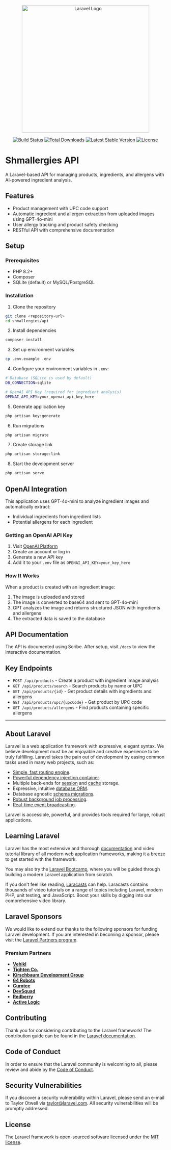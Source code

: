 <p align="center"><a href="https://laravel.com" target="_blank"><img src="https://raw.githubusercontent.com/laravel/art/master/logo-lockup/5%20SVG/2%20CMYK/1%20Full%20Color/laravel-logolockup-cmyk-red.svg" width="400" alt="Laravel Logo"></a></p>

<p align="center">
<a href="https://github.com/laravel/framework/actions"><img src="https://github.com/laravel/framework/workflows/tests/badge.svg" alt="Build Status"></a>
<a href="https://packagist.org/packages/laravel/framework"><img src="https://img.shields.io/packagist/dt/laravel/framework" alt="Total Downloads"></a>
<a href="https://packagist.org/packages/laravel/framework"><img src="https://img.shields.io/packagist/v/laravel/framework" alt="Latest Stable Version"></a>
<a href="https://packagist.org/packages/laravel/framework"><img src="https://img.shields.io/packagist/l/laravel/framework" alt="License"></a>
</p>

# Shmallergies API

A Laravel-based API for managing products, ingredients, and allergens with AI-powered ingredient analysis.

## Features

- Product management with UPC code support
- Automatic ingredient and allergen extraction from uploaded images using GPT-4o-mini
- User allergy tracking and product safety checking
- RESTful API with comprehensive documentation

## Setup

### Prerequisites

- PHP 8.2+
- Composer
- SQLite (default) or MySQL/PostgreSQL

### Installation

1. Clone the repository
```bash
git clone <repository-url>
cd shmallergies/api
```

2. Install dependencies
```bash
composer install
```

3. Set up environment variables
```bash
cp .env.example .env
```

4. Configure your environment variables in `.env`:
```bash
# Database (SQLite is used by default)
DB_CONNECTION=sqlite

# OpenAI API Key (required for ingredient analysis)
OPENAI_API_KEY=your_openai_api_key_here
```

5. Generate application key
```bash
php artisan key:generate
```

6. Run migrations
```bash
php artisan migrate
```

7. Create storage link
```bash
php artisan storage:link
```

8. Start the development server
```bash
php artisan serve
```

## OpenAI Integration

This application uses GPT-4o-mini to analyze ingredient images and automatically extract:
- Individual ingredients from ingredient lists
- Potential allergens for each ingredient

### Getting an OpenAI API Key

1. Visit [OpenAI Platform](https://platform.openai.com/api-keys)
2. Create an account or log in
3. Generate a new API key
4. Add it to your `.env` file as `OPENAI_API_KEY=your_key_here`

### How It Works

When a product is created with an ingredient image:
1. The image is uploaded and stored
2. The image is converted to base64 and sent to GPT-4o-mini
3. GPT analyzes the image and returns structured JSON with ingredients and allergens
4. The extracted data is saved to the database

## API Documentation

The API is documented using Scribe. After setup, visit `/docs` to view the interactive documentation.

## Key Endpoints

- `POST /api/products` - Create a product with ingredient image analysis
- `GET /api/products/search` - Search products by name or UPC
- `GET /api/products/{id}` - Get product details with ingredients and allergens
- `GET /api/products/upc/{upcCode}` - Get product by UPC code
- `GET /api/products/allergens` - Find products containing specific allergens

---

## About Laravel

Laravel is a web application framework with expressive, elegant syntax. We believe development must be an enjoyable and creative experience to be truly fulfilling. Laravel takes the pain out of development by easing common tasks used in many web projects, such as:

- [Simple, fast routing engine](https://laravel.com/docs/routing).
- [Powerful dependency injection container](https://laravel.com/docs/container).
- Multiple back-ends for [session](https://laravel.com/docs/session) and [cache](https://laravel.com/docs/cache) storage.
- Expressive, intuitive [database ORM](https://laravel.com/docs/eloquent).
- Database agnostic [schema migrations](https://laravel.com/docs/migrations).
- [Robust background job processing](https://laravel.com/docs/queues).
- [Real-time event broadcasting](https://laravel.com/docs/broadcasting).

Laravel is accessible, powerful, and provides tools required for large, robust applications.

## Learning Laravel

Laravel has the most extensive and thorough [documentation](https://laravel.com/docs) and video tutorial library of all modern web application frameworks, making it a breeze to get started with the framework.

You may also try the [Laravel Bootcamp](https://bootcamp.laravel.com), where you will be guided through building a modern Laravel application from scratch.

If you don't feel like reading, [Laracasts](https://laracasts.com) can help. Laracasts contains thousands of video tutorials on a range of topics including Laravel, modern PHP, unit testing, and JavaScript. Boost your skills by digging into our comprehensive video library.

## Laravel Sponsors

We would like to extend our thanks to the following sponsors for funding Laravel development. If you are interested in becoming a sponsor, please visit the [Laravel Partners program](https://partners.laravel.com).

### Premium Partners

- **[Vehikl](https://vehikl.com)**
- **[Tighten Co.](https://tighten.co)**
- **[Kirschbaum Development Group](https://kirschbaumdevelopment.com)**
- **[64 Robots](https://64robots.com)**
- **[Curotec](https://www.curotec.com/services/technologies/laravel)**
- **[DevSquad](https://devsquad.com/hire-laravel-developers)**
- **[Redberry](https://redberry.international/laravel-development)**
- **[Active Logic](https://activelogic.com)**

## Contributing

Thank you for considering contributing to the Laravel framework! The contribution guide can be found in the [Laravel documentation](https://laravel.com/docs/contributions).

## Code of Conduct

In order to ensure that the Laravel community is welcoming to all, please review and abide by the [Code of Conduct](https://laravel.com/docs/contributions#code-of-conduct).

## Security Vulnerabilities

If you discover a security vulnerability within Laravel, please send an e-mail to Taylor Otwell via [taylor@laravel.com](mailto:taylor@laravel.com). All security vulnerabilities will be promptly addressed.

## License

The Laravel framework is open-sourced software licensed under the [MIT license](https://opensource.org/licenses/MIT).
